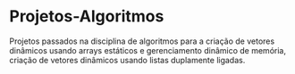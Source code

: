# Projetos-Algoritmos

Projetos passados na disciplina de algoritmos para a criação de vetores dinâmicos usando arrays estáticos e gerenciamento dinâmico de memória, criação de vetores dinâmicos usando listas duplamente ligadas.

